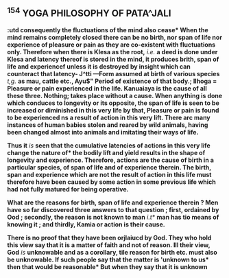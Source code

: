 ## <sup>154</sup> **YOGA PHILOSOPHY OF PATA^JALI**

**:utd consequently the fluctuations of the mind also cease\* When the mind remains completely closed there can be no birth, nor span of life nor experience of pleasure or pain as they are co-existent with fluctuations only. Therefore when there is Klesa as the root,** *i.e.* **a deed is done under Klesa and latency thereof is stored in the mind, it produces brith, span of life and experiencef unless it is destroyed by insight which can counteract that latency- J^tti —Form assumed at birth of various species** *t,g.* **as mau, cattle etc., Ayu\$" Period of existence of that body.; Ilhoga = Pleasure or pain experienced in the life. Kanuaiaya is the cause of all these three. Nothing; takes place without a cause. When anything is done which conduces to longevity or its opposite, the span of life is seen to be increased or diminished in this very life by that, Pleasure or pain is found to be experienced ns a result of action in this very lift. There arc many instances of human babies stolen and reared by wild animals, having been changed almost into animals and imitating their ways of life.**

**Thus it** *is* **seen that the cumulative latencies of actions in this very life change the nature of\* the bodily lift and yield results in the shape of longevity and experience. Therefore, actions are the cause of birth in a particular species, of span of life and of experience therein. The birth, span and experience which are not the result of action in this life must therefore have been caused by some action in some previous life which had not fully matured for being operative.**

**What are the reasons for birth, span of life and experience therein ? Men have so far discovered three answers to that question ; first, ordained by Ood ; secondly, the reason is not known to man** *i.t\** **man has tio means of knowing it ; and thirdly, Kamia or action is their cause.**

**There is no proof that they have been orjlaiucd by God. They who hold this view say that it is a matter of faith and not of reason. Ill their view, God** *is* **unknowable and as a corollary, tile reason for birth etc. must also be unknowable. If such people say that the matter is 'unknown to us\* then that would be reasonable\* But when they say that it is unknown**